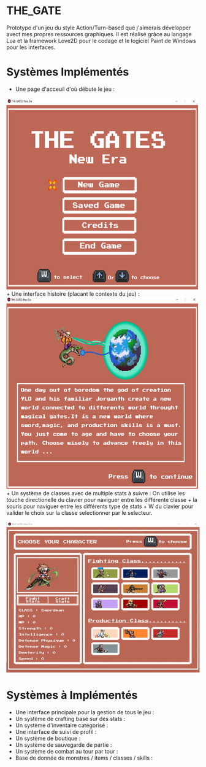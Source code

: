 # THE_GATE

 Prototype d'un jeu du style Action/Turn-based que j'aimerais développer avect mes propres ressources graphiques. Il est réalisé grâce au langage Lua et la framework Love2D pour le codage et le logiciel Paint de Windows pour les interfaces.
 
 # Systèmes Implémentés

 + Une page d'acceuil d'où débute le jeu :
 <img src="readme_assets/page_1.PNG"  width="500" height="500">
 + Une interface histoire (placant le contexte du jeu) :
 <img src="readme_assets/page_2.PNG"  width="500" height="500">
 + Un système de classes avec de multiple stats à suivre :
 On utilise les touche directionelle du clavier pour naviguer entre les différente classe + la souris pour naviguer entre les différents type de stats + W du clavier pour valider le choix sur la classe selectionner par le selecteur.
 
 ![](https://github.com/Hounnankan7/THE-GATE/blob/main/readme_assets/page_3_gif.gif)
 
 # Systèmes à Implémentés
 
 + Une interface principale pour la gestion de tous le jeu :
 + Un système de crafting basé sur des stats :
 + Un système d'inventaire catégorisé :
 + Une interface de suivi de profil :
 + Un système de boutique :
 + Un système de sauvegarde de partie :
 + Un système de combat au tour par tour :
 + Base de donnée de monstres / items / classes / skills :
